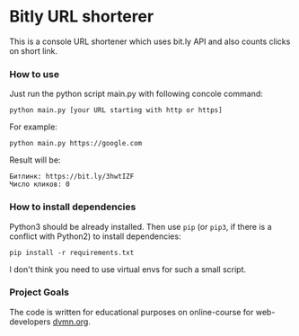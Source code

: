 # Bitly URL shorterer

This is a console URL shortener which uses bit.ly API and also counts clicks on short link.

### How to use

Just run the python script main.py with following concole command:
```
python main.py [your URL starting with http or https]
```
For example:
```
python main.py https://google.com
```
Result will be:
```
Битлинк: https://bit.ly/3hwtIZF
Число кликов: 0
```

### How to install dependencies

Python3 should be already installed. 
Then use `pip` (or `pip3`, if there is a conflict with Python2) to install dependencies:
```
pip install -r requirements.txt
```
I don't think you need to use virtual envs for such a small script.

### Project Goals

The code is written for educational purposes on online-course for web-developers [dvmn.org](https://dvmn.org/).
